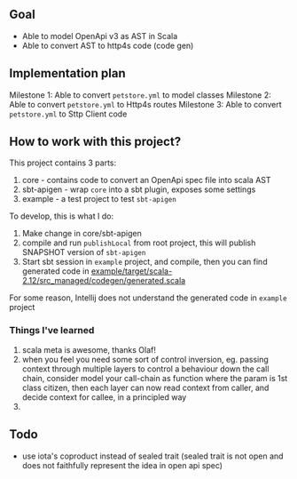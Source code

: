 ## Goal

* Able to model OpenApi v3 as AST in Scala
* Able to convert AST to http4s code (code gen)

## Implementation plan

Milestone 1: Able to convert `petstore.yml` to model classes
Milestone 2: Able to convert `petstore.yml` to Http4s routes
Milestone 3: Able to convert `petstore.yml` to Sttp Client code

## How to work with this project?

This project contains 3 parts:

1. core - contains code to convert an OpenApi spec file into scala AST
2. sbt-apigen - wrap `core` into a sbt plugin, exposes some settings
3. example - a test project to test `sbt-apigen`

To develop, this is what I do:

1. Make change in core/sbt-apigen
2. compile and run `publishLocal` from root project, this will publish SNAPSHOT version of `sbt-apigen`
3. Start sbt session in `example` project, and compile, then you can find generated code in [example/target/scala-2.12/src_managed/codegen/generated.scala](example/target/scala-2.12/src_managed/codegen/generated.scala)

For some reason, Intellij does not understand the generated code in `example` project

### Things I've learned

1. scala meta is awesome, thanks Olaf!
2. when you feel you need some sort of control inversion, eg. passing context through multiple layers to control a behaviour down the call chain, consider model your call-chain as function where the param is 1st class citizen, then each layer can now read context from caller, and decide context for callee, in a principled way
3.    

## Todo

* use iota's coproduct instead of sealed trait (sealed trait is not open and does not faithfully represent the idea in open api spec)
